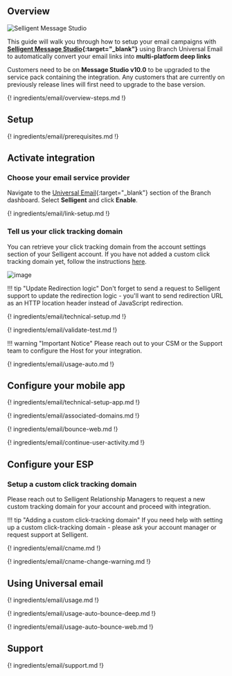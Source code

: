 ## Overview

![Selligent Message Studio](/_assets/img/pages/email/selligent/selligent.png)

This guide will walk you through how to setup your email campaigns with **[Selligent Message Studio](https://www.selligent.com/){:target="\_blank"}** using Branch Universal Email to automatically convert your email links into **multi-platform deep links**

Customers need to be on **Message Studio v10.0** to be upgraded to the service pack containing the integration. Any customers that are currently on previously release lines will first need to upgrade to the base version.

{! ingredients/email/overview-steps.md !}

## Setup

{! ingredients/email/prerequisites.md !}

## Activate integration

### Choose your email service provider

Navigate to the [Universal Email](https://dashboard.branch.io/email){:target="\_blank"} section of the Branch dashboard. Select **Selligent** and click **Enable**.

{! ingredients/email/link-setup.md !}

### Tell us your click tracking domain

You can retrieve your click tracking domain from the account settings section of your Selligent account. If you have not added a custom click tracking domain yet, follow the instructions [here](#setup-a-custom-click-tracking-domain).

![image](/_assets/img/pages/email/selligent/setup-config.png)

!!! tip "Update Redirection logic"
    Don't forget to send a request to Selligent support to update the redirection logic - you'll want to send redirection URL as an HTTP location header instead of JavaScript redirection.

{! ingredients/email/technical-setup.md !}

{! ingredients/email/validate-test.md !}

!!! warning "Important Notice"
    Please reach out to your CSM or the Support team to configure the Host for your integration.

{! ingredients/email/usage-auto.md !}

## Configure your mobile app

{! ingredients/email/technical-setup-app.md !}

{! ingredients/email/associated-domains.md !}

{! ingredients/email/bounce-web.md !}

{! ingredients/email/continue-user-activity.md !}

## Configure your ESP

### Setup a custom click tracking domain

Please reach out to Selligent Relationship Managers to request a new custom tracking domain for your account and proceed with integration.

!!! tip "Adding a custom click-tracking domain"
    If you need help with setting up a custom click-tracking domain - please ask your account manager or request support at Selligent.

{! ingredients/email/cname.md !}

{! ingredients/email/cname-change-warning.md !}

## Using Universal email

{! ingredients/email/usage.md !}

{! ingredients/email/usage-auto-bounce-deep.md !}

{! ingredients/email/usage-auto-bounce-web.md !}

## Support

{! ingredients/email/support.md !}

